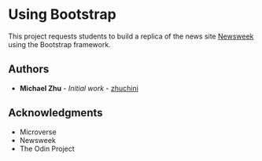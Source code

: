 # Using Bootstrap

This project requests students to build a replica of the news site [Newsweek](https://www.newsweek.com/) using the Bootstrap framework.

## Authors

* **Michael Zhu** - *Initial work* - [zhuchini](https://github.com/zhuchini)

## Acknowledgments

* Microverse
* Newsweek
* The Odin Project

